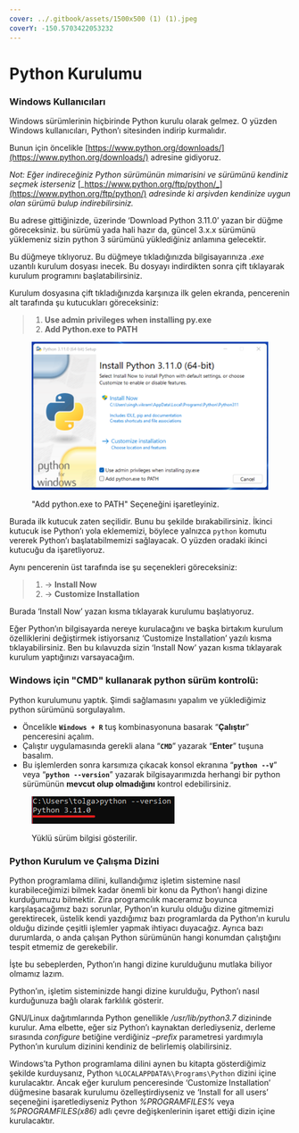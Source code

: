 ```yaml
---
cover: ../.gitbook/assets/1500x500 (1) (1).jpeg
coverY: -150.5703422053232
---
```


# Python Kurulumu

### Windows Kullanıcıları

Windows sürümlerinin hiçbirinde Python kurulu olarak gelmez. O yüzden Windows kullanıcıları, Python’ı sitesinden indirip kurmalıdır.

Bunun için öncelikle [https://www.python.org/downloads/](https://www.python.org/downloads/) adresine gidiyoruz.

_Not: Eğer indireceğiniz Python sürümünün mimarisini ve sürümünü kendiniz seçmek isterseniz_ [_https://www.python.org/ftp/python/_](https://www.python.org/ftp/python/) _adresinde ki arşivden kendinize uygun olan sürümü bulup indirebilirsiniz._

Bu adrese gittiğinizde, üzerinde ‘Download Python 3.11.0’ yazan bir düğme göreceksiniz. bu sürümü yada hali hazır da, güncel 3.x.x sürümünü yüklemeniz sizin python 3 sürümünü yüklediğiniz anlamına gelecektir.

Bu düğmeye tıklıyoruz. Bu düğmeye tıkladığınızda bilgisayarınıza _.exe_ uzantılı kurulum dosyası inecek. Bu dosyayı indirdikten sonra çift tıklayarak kurulum programını başlatabilirsiniz.

Kurulum dosyasına çift tıkladığınızda karşınıza ilk gelen ekranda, pencerenin alt tarafında şu kutucukları göreceksiniz:

> 1. **Use admin privileges when installing py.exe**
> 2. **Add Python.exe to PATH**

<figure><img src="../.gitbook/assets/python3-11-kurulum.png" alt=""><figcaption><p>"Add python.exe to PATH" Seçeneğini işaretleyiniz.</p></figcaption></figure>

Burada ilk kutucuk zaten seçilidir. Bunu bu şekilde bırakabilirsiniz. İkinci kutucuk ise Python’ı yola eklememizi, böylece yalnızca `python` komutu vererek Python’ı başlatabilmemizi sağlayacak. O yüzden oradaki ikinci kutucuğu da işaretliyoruz.

Aynı pencerenin üst tarafında ise şu seçenekleri göreceksiniz:

> 1. \-> **Install Now**
> 2. \-> **Customize Installation**

Burada ‘Install Now’ yazan kısma tıklayarak kurulumu başlatıyoruz.

Eğer Python’ın bilgisayarda nereye kurulacağını ve başka birtakım kurulum özelliklerini değiştirmek istiyorsanız ‘Customize Installation’ yazılı kısma tıklayabilirsiniz. Ben bu kılavuzda sizin ‘Install Now’ yazan kısma tıklayarak kurulum yaptığınızı varsayacağım.



### Windows için "CMD" kullanarak python sürüm kontrolü:

Python kurulumunu yaptık. Şimdi sağlamasını yapalım ve yüklediğimiz python sürümünü sorgulayalım.&#x20;

* Öncelikle **`Windows + R`** tuş kombinasyonuna basarak “**Çalıştır**” penceresini açalım.
* Çalıştır uygulamasında gerekli alana “**`CMD`**” yazarak “**Enter**” tuşuna basalım.
* Bu işlemlerden sonra karsımıza çıkacak konsol ekranına “**`python --V`**” veya “**`python --version`**” yazarak bilgisayarımızda herhangi bir python sürümünün **mevcut olup olmadığını** kontrol edebilirsiniz.

<figure><img src="../.gitbook/assets/Ekran görüntüsü 2022-11-26 020628.png" alt=""><figcaption><p>Yüklü sürüm bilgisi gösterilir.</p></figcaption></figure>

### Python Kurulum ve Çalışma Dizini

Python programlama dilini, kullandığımız işletim sistemine nasıl kurabileceğimizi bilmek kadar önemli bir konu da Python’ı hangi dizine kurduğumuzu bilmektir. Zira programcılık maceramız boyunca karşılaşacağımız bazı sorunlar, Python’ın kurulu olduğu dizine gitmemizi gerektirecek, üstelik kendi yazdığımız bazı programlarda da Python’ın kurulu olduğu dizinde çeşitli işlemler yapmak ihtiyacı duyacağız. Ayrıca bazı durumlarda, o anda çalışan Python sürümünün hangi konumdan çalıştığını tespit etmemiz de gerekebilir.

İşte bu sebeplerden, Python’ın hangi dizine kurulduğunu mutlaka biliyor olmamız lazım.

Python’ın, işletim sisteminizde hangi dizine kurulduğu, Python’ı nasıl kurduğunuza bağlı olarak farklılık gösterir.

GNU/Linux dağıtımlarında Python genellikle _/usr/lib/python3.7_ dizininde kurulur. Ama elbette, eğer siz Python’ı kaynaktan derlediyseniz, derleme sırasında _configure_ betiğine verdiğiniz _–prefix_ parametresi yardımıyla Python’ın kurulum dizinini kendiniz de belirlemiş olabilirsiniz.

Windows’ta Python programlama dilini aynen bu kitapta gösterdiğimiz şekilde kurduysanız, Python `%LOCALAPPDATA%\Programs\Python` dizini içine kurulacaktır. Ancak eğer kurulum penceresinde ‘Customize Installation’ düğmesine basarak kurulumu özelleştirdiyseniz ve ‘Install for all users’ seçeneğini işaretlediyseniz Python _%PROGRAMFILES%_ veya _%PROGRAMFILES(x86)_ adlı çevre değişkenlerinin işaret ettiği dizin içine kurulacaktır.
